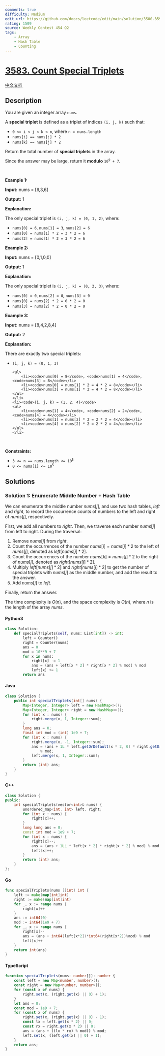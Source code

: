 ```yaml
---
comments: true
difficulty: Medium
edit_url: https://github.com/doocs/leetcode/edit/main/solution/3500-3599/3583.Count%20Special%20Triplets/README_EN.md
rating: 1509
source: Weekly Contest 454 Q2
tags:
    - Array
    - Hash Table
    - Counting
---
```


<!-- problem:start -->

# [3583. Count Special Triplets](https://leetcode.com/problems/count-special-triplets)

[中文文档](/solution/3500-3599/3583.Count%20Special%20Triplets/README.md)

## Description

<!-- description:start -->

<p>You are given an integer array <code>nums</code>.</p>

<p>A <strong>special triplet</strong> is defined as a triplet of indices <code>(i, j, k)</code> such that:</p>

<ul>
	<li><code>0 &lt;= i &lt; j &lt; k &lt; n</code>, where <code>n = nums.length</code></li>
	<li><code>nums[i] == nums[j] * 2</code></li>
	<li><code>nums[k] == nums[j] * 2</code></li>
</ul>

<p>Return the total number of <strong>special triplets</strong> in the array.</p>

<p>Since the answer may be large, return it <strong>modulo</strong> <code>10<sup>9</sup> + 7</code>.</p>

<p>&nbsp;</p>
<p><strong class="example">Example 1:</strong></p>

<div class="example-block">
<p><strong>Input:</strong> <span class="example-io">nums = [6,3,6]</span></p>

<p><strong>Output:</strong> <span class="example-io">1</span></p>

<p><strong>Explanation:</strong></p>

<p>The only special triplet is <code>(i, j, k) = (0, 1, 2)</code>, where:</p>

<ul>
	<li><code>nums[0] = 6</code>, <code>nums[1] = 3</code>, <code>nums[2] = 6</code></li>
	<li><code>nums[0] = nums[1] * 2 = 3 * 2 = 6</code></li>
	<li><code>nums[2] = nums[1] * 2 = 3 * 2 = 6</code></li>
</ul>
</div>

<p><strong class="example">Example 2:</strong></p>

<div class="example-block">
<p><strong>Input:</strong> <span class="example-io">nums = [0,1,0,0]</span></p>

<p><strong>Output:</strong> <span class="example-io">1</span></p>

<p><strong>Explanation:</strong></p>

<p>The only special triplet is <code>(i, j, k) = (0, 2, 3)</code>, where:</p>

<ul>
	<li><code>nums[0] = 0</code>, <code>nums[2] = 0</code>, <code>nums[3] = 0</code></li>
	<li><code>nums[0] = nums[2] * 2 = 0 * 2 = 0</code></li>
	<li><code>nums[3] = nums[2] * 2 = 0 * 2 = 0</code></li>
</ul>
</div>

<p><strong class="example">Example 3:</strong></p>

<div class="example-block">
<p><strong>Input:</strong> <span class="example-io">nums = [8,4,2,8,4]</span></p>

<p><strong>Output:</strong> <span class="example-io">2</span></p>

<p><strong>Explanation:</strong></p>

<p>There are exactly two special triplets:</p>

<ul>
	<li><code>(i, j, k) = (0, 1, 3)</code>

    <ul>
    	<li><code>nums[0] = 8</code>, <code>nums[1] = 4</code>, <code>nums[3] = 8</code></li>
    	<li><code>nums[0] = nums[1] * 2 = 4 * 2 = 8</code></li>
    	<li><code>nums[3] = nums[1] * 2 = 4 * 2 = 8</code></li>
    </ul>
    </li>
    <li><code>(i, j, k) = (1, 2, 4)</code>
    <ul>
    	<li><code>nums[1] = 4</code>, <code>nums[2] = 2</code>, <code>nums[4] = 4</code></li>
    	<li><code>nums[1] = nums[2] * 2 = 2 * 2 = 4</code></li>
    	<li><code>nums[4] = nums[2] * 2 = 2 * 2 = 4</code></li>
    </ul>
    </li>

</ul>
</div>

<p>&nbsp;</p>
<p><strong>Constraints:</strong></p>

<ul>
	<li><code>3 &lt;= n == nums.length &lt;= 10<sup>5</sup></code></li>
	<li><code>0 &lt;= nums[i] &lt;= 10<sup>5</sup></code></li>
</ul>

<!-- description:end -->

## Solutions

<!-- solution:start -->

### Solution 1: Enumerate Middle Number + Hash Table

We can enumerate the middle number $\textit{nums}[j]$, and use two hash tables, $\textit{left}$ and $\textit{right}$, to record the occurrence counts of numbers to the left and right of $\textit{nums}[j]$, respectively.

First, we add all numbers to $\textit{right}$. Then, we traverse each number $\textit{nums}[j]$ from left to right. During the traversal:

1. Remove $\textit{nums}[j]$ from $\textit{right}$.
2. Count the occurrences of the number $\textit{nums}[i] = \textit{nums}[j] * 2$ to the left of $\textit{nums}[j]$, denoted as $\textit{left}[\textit{nums}[j] * 2]$.
3. Count the occurrences of the number $\textit{nums}[k] = \textit{nums}[j] * 2$ to the right of $\textit{nums}[j]$, denoted as $\textit{right}[\textit{nums}[j] * 2]$.
4. Multiply $\textit{left}[\textit{nums}[j] * 2]$ and $\textit{right}[\textit{nums}[j] * 2]$ to get the number of special triplets with $\textit{nums}[j]$ as the middle number, and add the result to the answer.
5. Add $\textit{nums}[j]$ to $\textit{left}$.

Finally, return the answer.

The time complexity is $O(n)$, and the space complexity is $O(n)$, where $n$ is the length of the array $\textit{nums}$.

<!-- tabs:start -->

#### Python3

```python
class Solution:
    def specialTriplets(self, nums: List[int]) -> int:
        left = Counter()
        right = Counter(nums)
        ans = 0
        mod = 10**9 + 7
        for x in nums:
            right[x] -= 1
            ans = (ans + left[x * 2] * right[x * 2] % mod) % mod
            left[x] += 1
        return ans
```

#### Java

```java
class Solution {
    public int specialTriplets(int[] nums) {
        Map<Integer, Integer> left = new HashMap<>();
        Map<Integer, Integer> right = new HashMap<>();
        for (int x : nums) {
            right.merge(x, 1, Integer::sum);
        }
        long ans = 0;
        final int mod = (int) 1e9 + 7;
        for (int x : nums) {
            right.merge(x, -1, Integer::sum);
            ans = (ans + 1L * left.getOrDefault(x * 2, 0) * right.getOrDefault(x * 2, 0) % mod)
                % mod;
            left.merge(x, 1, Integer::sum);
        }
        return (int) ans;
    }
}
```

#### C++

```cpp
class Solution {
public:
    int specialTriplets(vector<int>& nums) {
        unordered_map<int, int> left, right;
        for (int x : nums) {
            right[x]++;
        }
        long long ans = 0;
        const int mod = 1e9 + 7;
        for (int x : nums) {
            right[x]--;
            ans = (ans + 1LL * left[x * 2] * right[x * 2] % mod) % mod;
            left[x]++;
        }
        return (int) ans;
    }
};
```

#### Go

```go
func specialTriplets(nums []int) int {
	left := make(map[int]int)
	right := make(map[int]int)
	for _, x := range nums {
		right[x]++
	}
	ans := int64(0)
	mod := int64(1e9 + 7)
	for _, x := range nums {
		right[x]--
		ans = (ans + int64(left[x*2])*int64(right[x*2])%mod) % mod
		left[x]++
	}
	return int(ans)
}
```

#### TypeScript

```ts
function specialTriplets(nums: number[]): number {
    const left = new Map<number, number>();
    const right = new Map<number, number>();
    for (const x of nums) {
        right.set(x, (right.get(x) || 0) + 1);
    }
    let ans = 0;
    const mod = 1e9 + 7;
    for (const x of nums) {
        right.set(x, (right.get(x) || 0) - 1);
        const lx = left.get(x * 2) || 0;
        const rx = right.get(x * 2) || 0;
        ans = (ans + ((lx * rx) % mod)) % mod;
        left.set(x, (left.get(x) || 0) + 1);
    }
    return ans;
}
```

<!-- tabs:end -->

<!-- solution:end -->

<!-- problem:end -->
